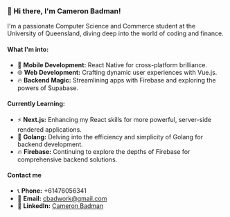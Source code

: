 ### 👋 Hi there, I'm Cameron Badman!

I'm a passionate Computer Science and Commerce student at the University of Queensland, diving deep into the world of coding and finance.

#### What I'm into:
- 📱 **Mobile Development:** React Native for cross-platform brilliance.
- 🌐 **Web Development:** Crafting dynamic user experiences with Vue.js.
- 🔥 **Backend Magic:** Streamlining apps with Firebase and exploring the powers of Supabase.

#### Currently Learning:
- ⚡ **Next.js:** Enhancing my React skills for more powerful, server-side rendered applications.
- 🐹 **Golang:** Delving into the efficiency and simplicity of Golang for backend development.
- 🔥 **Firebase:** Continuing to explore the depths of Firebase for comprehensive backend solutions.

#### Contact me
- 📞 **Phone:** +61476056341
- 📧 **Email:** [cbadwork@gmail.com](mailto:cbadwork@gmail.com)
- 🔗 **LinkedIn:** [Cameron Badman](https://au.linkedin.com/in/cameron-badman-5314ba1b8)
